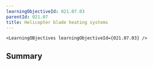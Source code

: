 ```yaml
---
learningObjectiveId: 021.07.03
parentId: 021.07
title: Helicopter blade heating systems
---
```


```tsx eval
<LearningOBjectives learningObjectiveId={021.07.03} />
```

## Summary

